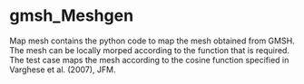 # gmsh_Meshgen
Map mesh contains the python code to map the mesh obtained from GMSH.
The mesh can be locally morped according to the function that is required.
The test case maps the mesh according to the cosine function specified in Varghese et al. (2007), JFM.
